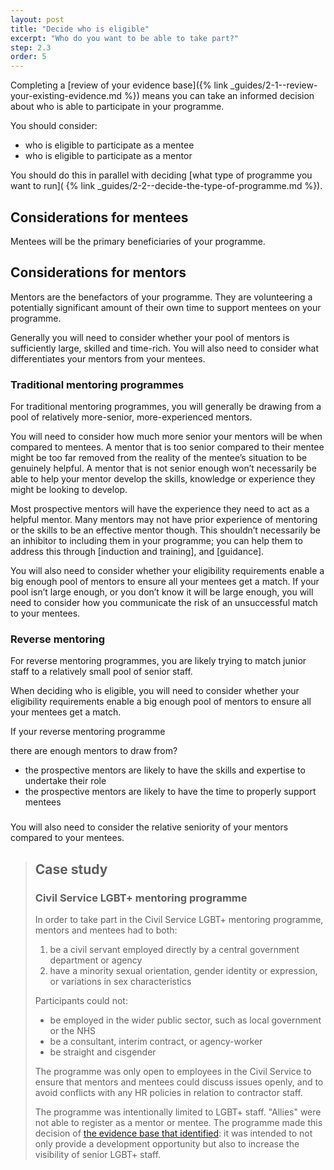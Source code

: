 ```yaml
---
layout: post
title: "Decide who is eligible"
excerpt: "Who do you want to be able to take part?"
step: 2.3
order: 5
---
```


Completing a [review of your evidence base]({% link _guides/2-1--review-your-existing-evidence.md %}) means you can take an informed decision about who is able to participate in your programme.

You should consider:

- who is eligible to participate as a mentee
- who is eligible to participate as a mentor

You should do this in parallel with deciding [what type of programme you want to run]( {% link _guides/2-2--decide-the-type-of-programme.md %}). 

## Considerations for mentees

Mentees will be the primary beneficiaries of your programme.

## Considerations for mentors

Mentors are the benefactors of your programme. They are volunteering a potentially significant amount of their own time to support mentees on your programme. 

Generally you will need to consider whether your pool of mentors is sufficiently large, skilled and time-rich. You will also need to consider what differentiates your mentors from your mentees.

### Traditional mentoring programmes 

For traditional mentoring programmes, you will generally be drawing from a pool of relatively more-senior, more-experienced mentors. 

You will need to consider how much more senior your mentors will be when compared to mentees. A mentor that is too senior compared to their mentee might be too far removed from the reality of the mentee’s situation to be genuinely helpful. A mentor that is not senior enough won’t necessarily be able to help your mentor develop the skills, knowledge or experience they might be looking to develop.

Most prospective mentors will have the experience they need to act as a helpful mentor. Many mentors may not have prior experience of mentoring or the skills to be an effective mentor though. This shouldn’t necessarily be an inhibitor to including them in your programme; you can help them to address this through [induction and training], and [guidance].

You will also need to consider whether your eligibility requirements enable a big enough pool of mentors to ensure all your mentees get a match. If your pool isn’t large enough, or you don’t know it will be large enough, you will need to consider how you communicate the risk of an unsuccessful match to your mentees.

### Reverse mentoring

For reverse mentoring programmes, you are likely trying to match junior staff to a relatively small pool of senior staff. 

When deciding who is eligible, you will need to consider whether your eligibility requirements enable a big enough pool of mentors to ensure all your mentees get a match.

If your reverse mentoring programme 



 there are enough mentors to draw from?
- the prospective mentors are likely to have the skills and expertise to undertake their role
- the prospective mentors are likely to have the time to properly support mentees

### 
You will also need to consider the relative seniority of your mentors compared to your mentees. 

> ## Case study
> ### Civil Service LGBT+ mentoring programme
> 
> In order to take part in the Civil Service LGBT+ mentoring programme, mentors and mentees had to both:
> 
> 1. be a civil servant employed directly by a central government department or agency
> 2. have a minority sexual orientation, gender identity or expression, or variations in sex characteristics
> 
> Participants could not:
> 
> - be employed in the wider public sector, such as local government or the NHS
> - be a consultant, interim contract, or agency-worker
> - be straight and cisgender
> 
> The programme was only open to employees in the Civil Service to ensure that mentors and mentees could discuss issues openly, and to avoid conflicts with any HR policies in relation to contractor staff.
> 
> The programme was intentionally limited to LGBT+ staff. "Allies" were not able to register as a mentor or mentee. The programme made this decision of [the evidence base that identified](/guide/2-1-review-your-existing-evidence/#case-study): it was intended to not only provide a development opportunity but also to increase the visibility of senior LGBT+ staff.